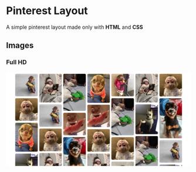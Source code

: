 # Pinterest Layout

A simple pinterest layout made only with **HTML** and **CSS**

## Images
### Full HD
![image](https://raw.githubusercontent.com/Hakitsyu/pinterest-layout/master/image.png)